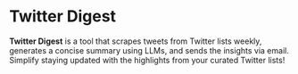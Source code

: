 # Twitter Digest

**Twitter Digest** is a tool that scrapes tweets from Twitter lists weekly, generates a concise summary using LLMs, and sends the insights via email. Simplify staying updated with the highlights from your curated Twitter lists!
